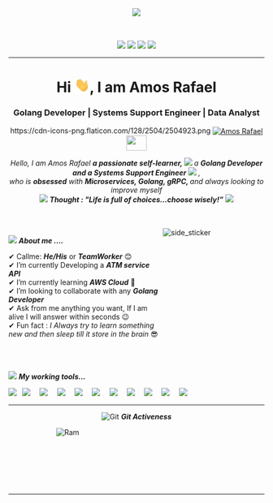 <p align="center">
 <img src="https://cdn5.vectorstock.com/i/thumb-large/71/09/geek-face-logo-vector-9007109.jpg"/>
</p>
<br>


 <p align="center">
  <img src="https://img.shields.io/badge/Focus-Golang%20Backend-brightgreen" />
  <img src="https://img.shields.io/badge/Focus-Systems%20Support%2Engineer-brightgreen" />
  <img src="https://img.shields.io/badge/Lives-Kenya-success" />
  <img src="https://img.shields.io/badge/Languages-English%20%26%20Swahili-brightgreen" />
</p>
<hr>
<h1 align="center">Hi <img src="https://raw.githubusercontent.com/ABSphreak/ABSphreak/master/gifs/Hi.gif" width="30px">, I am Amos Rafael </h1>
<h3 align="center">Golang Developer | Systems Support Engineer | Data Analyst </h3>
<p align="center">
 https://cdn-icons-png.flaticon.com/128/2504/2504923.png
<a href="https://www.linkedin.com/rafael-mwenda-88832358"><img align="center" src="https://cdn-icons-png.flaticon.com/128/2504/2504923.png" alt="Amos Rafael" height="30" width="40" /></a>  
 <a href = "https://www.twitter.com/abuldhabi"><img align="center" src="https://cdn-icons-png.flaticon.com/128/733/733579.png" height="30" width="40" /></a>
</p>
</p>


<p align="center">
  <em>
    Hello, I am Amos Rafael 
    <b>a passionate self-learner, </b> <img src="https://github.com/TheDudeThatCode/TheDudeThatCode/blob/master/Assets/Developer.gif" width="30px"> a <b>Golang Developer and a Systems Support Engineer</b>&nbsp;<img src="https://github.com/TheDudeThatCode/TheDudeThatCode/blob/master/Assets/Designer.gif" width="36px">&nbsp,<br>who is <b>obsessed</b>
    with <b>Microservices, </b><b>Golang, </b><b>gRPC, </b> and always looking to improve myself 
  </em> 
  <br>
  <img src="https://media.giphy.com/media/gH3LO09IOiZIqePwv9/giphy.gif" width="50" /> <b><i align="center">Thought : "Life is full of choices…choose wisely!”</i></b> <img src="https://media.giphy.com/media/qjqUcgIyRjsl2/giphy.gif" width="50" />
</p>
<br><br>
<img align="right" width=200px height=200px alt="side_sticker" src="https://media.giphy.com/media/TEnXkcsHrP4YedChhA/giphy.gif" />

<img src="https://media.giphy.com/media/iY8CRBdQXODJSCERIr/giphy.gif" width="30px">&nbsp;***About me ....***

✔ Callme: ***He/His*** or ***TeamWorker*** 😊 <br>
✔ I’m currently Developing a ***ATM service API***<br>
✔ I’m currently learning ***AWS Cloud***  🥰<br>
✔ I’m looking to collaborate with any ***Golang Developer***<br>
✔ Ask from me anything you want, If I am alive I will answer within seconds 😉<br>
✔ Fun fact : *I Always try to learn something new and then sleep till it store in the brain* 😎<br><br><br><br>
 

<img src="https://media.giphy.com/media/iY8CRBdQXODJSCERIr/giphy.gif" width="30px">&nbsp;***My working tools...***
<p align="left">
  <code><img height="50" src="https://www.vectorlogo.zone/logos/golang/golang-official.svg"></code>
  <code> <img height="50" src="https://www.vectorlogo.zone/logos/grpcio/grpcio-ar21.svg"> </code>
  <code> <img height="50" src="https://logodix.com/logo/2106571.png"> </code>
  <code> <img height="50" src="https://logodix.com/logo/541945.png"> </code>
  <code> <img height="50" src="https://www.logolynx.com/images/logolynx/s_e3/e3e05f6953753f38d1ae12c858831455.jpeg"> </code>
  <code> <img height="50" src="https://www.vectorlogo.zone/logos/mysql/mysql-ar21.svg"> </code>
  <code> <img height="50" src="https://fastapi.tiangolo.com/img/logo-margin/logo-teal.png"> </code>
  <code> <img height="50" src="https://logodix.com/logo/729226.png"> </code>
  <code> <img height="50" src="https://www.vectorlogo.zone/logos/jupyter/jupyter-ar21.svg"> </code>
  <code> <img height="50" src="https://upload.wikimedia.org/wikipedia/commons/thumb/e/ed/Pandas_logo.svg/768px-Pandas_logo.svg.png"> </code>
  <code> <img height="50" src="https://www.vectorlogo.zone/logos/numpy/numpy-ar21.svg"> </code>
  <hr>
  <p align="center">
 <img src="https://media.giphy.com/media/W5eoZHPpUx9sapR0eu/giphy.gif" width="30px" alt="Git"/>&nbsp;<i><b>Git Activeness</b></i></p>
 

<p>&nbsp;<img align="right" src="https://github-readme-stats.vercel.app/api?username=ramshadows&show_icons=true&locale=en&theme=chartreuse-dark" alt="Ram" width="410" /></p>
<br><br><br><br><br>

<hr>




